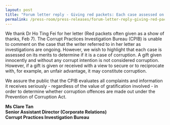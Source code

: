 ```yaml
---
layout: post
title: "Forum letter reply - Giving red packets: Each case assessed on its merits"
permalink: /press-room/press-releases/forum-letter-reply-giving-red-packets-each-case-assessed-its-merits/
---
```

We thank Dr Ho Ting Fei for her letter (Red packets often given as a show of thanks, Feb 7). The Corrupt Practices Investigation Bureau (CPIB) is unable to comment on the case that the writer referred to in her letter as investigations are ongoing. However, we wish to highlight that each case is assessed on its merits to determine if it is a case of corruption. A gift given innocently and without any corrupt intention is not considered corruption. However, if a gift is given or received with a view to secure or to reciprocate with, for example, an unfair advantage, it may constitute corruption.

We assure the public that the CPIB evaluates all complaints and information it receives seriously - regardless of the value of gratification involved - in order to determine whether corruption offences are made out under the Prevention of Corruption Act.

**Ms Clare Tan**<br/>
**Senior Assistant Director (Corporate Relations)**<br/>
**Corrupt Practices Investigation Bureau**
